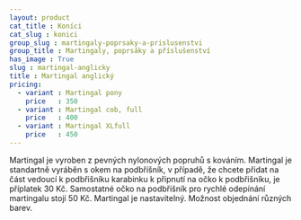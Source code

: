 ```yaml
---
layout: product
cat_title : Koníci
cat_slug : konici
group_slug : martingaly-poprsaky-a-prislusenstvi
group_title : Martingaly, poprsáky a příslušenství
has_image : True
slug : martingal-anglicky
title : Martingal anglický
pricing:
  - variant : Martingal pony
    price   : 350
  - variant : Martingal cob, full
    price   : 400
  - variant : Martingal XLfull
    price   : 450
---
```


Martingal je vyroben z pevných nylonových popruhů s kováním. 
Martingal je standartně vyráběn s okem na podbříšník, v případě, že chcete přidat na část vedoucí k podbřišníku karabinku k připnutí na očko k podbřišníku, je příplatek 30&nbsp;Kč. Samostatné očko na podbřišník pro rychlé odepínání martingalu stojí 50&nbsp;Kč.
Martingal je nastavitelný. 
Možnost objednání různých barev.

